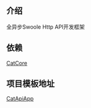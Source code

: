 ## 介绍
全异步Swoole Http API开发框架

## 依赖

[CatCore](https://github.com/CatsSystem/CatCore)

## 项目模板地址

[CatApiApp](https://github.com/CatsSystem/CatApiApp)
